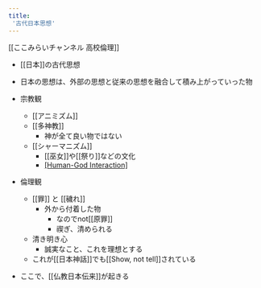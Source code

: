 ```yaml
---
title:
 '古代日本思想'
---
```


[[ここみらいチャンネル 高校倫理]]
- [[日本]]の古代思想

- 日本の思想は、外部の思想と従来の思想を融合して積み上がっていった物

- 宗教観
    - [[アニミズム]]
    - [[多神教]]
        - 神が全て良い物ではない
    - [[シャーマニズム]]
        - [[巫女]]や[[祭り]]などの文化
        - [[Human-God Interaction]](?)

- 倫理観
    - [[罪]] と [[穢れ]]
        - 外から付着した物
            - なのでnot[[原罪]]
            - 禊ぎ、清められる
    - 清き明き心
        - 誠実なこと、これを理想とする
    - これが[[日本神話]]でも[[Show, not tell]]されている

- ここで、[[仏教日本伝来]]が起きる
